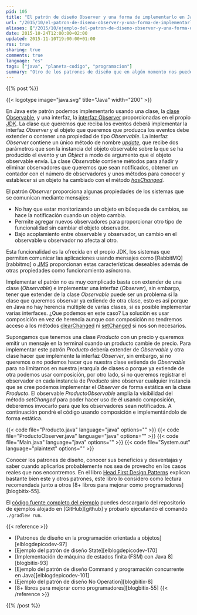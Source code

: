 ```yaml
---
pid: 105
title: "El patrón de diseño Observer y una forma de implementarlo en Java"
url: "/2015/10/el-patron-de-diseno-observer-y-una-forma-de-implementarlo-en-java/"
aliases: ["/2015/10/ejemplo-del-patron-de-diseno-observer-y-una-forma-de-implementarlo-en-java/"]
date: 2015-10-24T12:00:00+02:00
updated: 2015-11-10T19:00:00+01:00
rss: true
sharing: true
comments: true
language: "es"
tags: ["java", "planeta-codigo", "programacion"]
summary: "Otro de los patrones de diseño que en algún momento nos puede ser útil es el patrón _Observer_. Podemos usar este patrón si tenemos la necesidad de realizar acciones como consecuencia del cambio de estado o cierta circunstancia de un objeto. El patrón _Observer_ nos permite mantener desacoplados el objeto que emite el evento y el objeto que recibe el evento e independizar al objeto observable del número de observadores que tenga."
---
```


{{% post %}}

{{< logotype image="java.svg" title="Java" width="200" >}}

En Java este patrón podemos implementarlo usando una clase, la [clase Observable](https://docs.oracle.com/javase/8/docs/api/java/util/Observable.html), y una interfaz, la [interfaz Observer](https://docs.oracle.com/javase/8/docs/api/java/util/Observer.html) proporcionadas en el propio <abbr title="Java Development Kit">JDK</abbr>. La clase que queremos que reciba los eventos deberá implementar la interfaz _Observer_ y el objeto que queremos que produzca los eventos debe extender o contener una propiedad de tipo _Observable_. La interfaz _Observer_ contiene un único método de nombre [_update_](https://docs.oracle.com/javase/8/docs/api/java/util/Observer.html#update-java.util.Observable-java.lang.Object-), que recibe dos parámetros que son la instancia del objeto observable sobre la que se ha producido el evento y un _Object_ a modo de argumento que el objeto observable envía. La clase _Observable_ contiene métodos para añadir y eliminar observadores que queremos que sean notificados, obtener un contador con el número de observadores y unos métodos para conocer y establecer si un objeto ha cambiado con el método [_hasChanged_](https://docs.oracle.com/javase/8/docs/api/java/util/Observable.html#hasChanged--).

El patrón _Observer_ proporciona algunas propiedades de los sistemas que se comunican mediante mensajes:

* No hay que estar monitorizando un objeto en búsqueda de cambios, se hace la notificación cuando un objeto cambia.
* Permite agregar nuevos observadores para proporcionar otro tipo de funcionalidad sin cambiar el objeto observador.
* Bajo acoplamiento entre observable y observador, un cambio en el observable u observador no afecta al otro.

Esta funcionalidad es la ofrecida en el propio JDK, los sistemas que permiten comunicar las aplicaciones usando mensajes como [RabbitMQ][rabbitmq] o <abbr title="Java Message Service">JMS</abbr> proporcionan estas características deseables además de otras propiedades como funcionamiento asíncrono.

Implementar el patrón no es muy complicado basta con extender de una clase (_Observable_) e implementar una interfaz (_Observer_), sin embargo, tener que extender de la clase _Observable_ puede ser un problema si la clase que queremos observar ya extiende de otra clase, esto es así porque en Java no hay herencia múltiple de varias clases, si es posible implementar varias interfaces. ¿Que podemos en este caso? La solución es usar composición en vez de herencia aunque con composición no tendremos acceso a los métodos [clearChanged](https://docs.oracle.com/javase/8/docs/api/java/util/Observable.html#clearChanged--) ni [setChanged](https://docs.oracle.com/javase/8/docs/api/java/util/Observable.html#setChanged--) si nos son necesarios.

Supongamos que tenemos una clase _Producto_ con un precio y queremos emitir un mensaje en la terminal cuando un producto cambie de precio. Para implementar este patrón _Producto_ debería extender de _Observable_ y otra clase hacer que implemente la interfaz _Observer_, sin embargo, si no queremos o no podemos hacer que nuestra clase extienda de _Observable_ para no limitarnos en nuestra jerarquía de clases o porque ya extiende de otra podemos usar composición, por otro lado, si no queremos registrar el observador en cada instancia de _Producto_  sino observar cualquier instancia que se cree podemos implementar el _Observer_ de forma estática en la clase _Producto_. El observable _ProductoObservable_ amplia la visibilidad del método _setChanged_ para poder hacer uso de él usando composición, deberemos invocarlo para que los observadores sean notificados. A continuación pondré el código usando composición e implementándolo de forma estática.


{{< code file="Producto.java" language="java" options="" >}}
{{< code file="ProductoObserver.java" language="java" options="" >}}
{{< code file="Main.java" language="java" options="" >}}
{{< code file="System.out" language="plaintext" options="" >}}

Conocer los patrones de diseño, conocer sus beneficios y desventajas y saber cuando aplicarlos probablemente nos sea de provecho en los casos reales que nos encontremos. En el libro <a href="https://www.amazon.es/gp/product/0596007124/ref=as_li_ss_tl?ie=UTF8&camp=3626&creative=24822&creativeASIN=0596007124&linkCode=as2&tag=blobit-21">Head First Design Patterns</a><img src="https://ir-es.amazon-adsystem.com/e/ir?t=blobit-21&l=as2&o=30&a=0596007124" width="1" height="1" border="0" alt="" style="border:none !important; margin:0px !important;"> explican bastante bien este y otros patrones, este libro lo considero como lectura recomendada junto a otros [8+ libros para mejorar como programadores][blogbitix-55].

El [código fuente completo del ejemplo](https://github.com/picodotdev/blog-ejemplos/tree/master/PatronObserver) puedes descargarlo del repositorio de ejemplos alojado en [GitHub][github] y probarlo ejecutando el comando <code>./gradlew run</code>.

{{< reference >}}
* [Patrones de diseño en la programación orientada a objetos][elblogdepicodev-97]
* [Ejemplo del patrón de diseño State][elblogdepicodev-170]
* [Implementación de máquina de estados finita (FSM) con Java 8][blogbitix-93]
* [Ejemplo del patrón de diseño Command y programación concurrente en Java][elblogdepicodev-101]
* [Ejemplo del patrón de diseño No Operation][blogbitix-8]
* [8+ libros para mejorar como programadores][blogbitix-55]
{{< /reference >}}

{{% /post %}}
